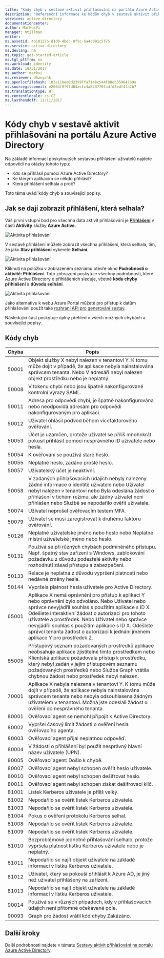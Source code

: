```yaml
---
title: "Kódy chyb v sestavě aktivit přihlašování na portálu Azure Active Directory | Dokumentace Microsoftu"
description: "Referenční informace ke kódům chyb v sestavě aktivit přihlašování."
services: active-directory
documentationcenter: 
author: MarkusVi
manager: mtillman
editor: 
ms.assetid: 4b18127b-d1d0-4bdc-8f9c-6a4c991c5f75
ms.service: active-directory
ms.devlang: na
ms.topic: get-started-article
ms.tgt_pltfrm: na
ms.workload: identity
ms.date: 10/31/2017
ms.author: markvi
ms.reviewer: dhanyahk
ms.openlocfilehash: 183e11bed0d2399ffa714bc544f88eb359647b9a
ms.sourcegitcommit: e266df9f97d04acfc4a843770fadfd8edf4fa2b7
ms.translationtype: HT
ms.contentlocale: cs-CZ
ms.lasthandoff: 12/11/2017
---
```

# <a name="sign-in-activity-report-error-codes-in-the-azure-active-directory-portal"></a>Kódy chyb v sestavě aktivit přihlašování na portálu Azure Active Directory

Na základě informací poskytnutých sestavou přihlášení uživatelů najdete odpovědi na otázky tohoto typu:

- Kdo se přihlásil pomocí Azure Active Directory?
- Ke kterým aplikacím se někdo přihlásil?
- Která přihlášení selhala a proč?

Toto téma uvádí kódy chyb a související popisy. 

## <a name="how-can-i-display-failed-sign-ins"></a>Jak se dají zobrazit přihlášení, která selhala? 

Váš první vstupní bod pro všechna data aktivit přihlašování je **[Přihlášení](https://portal.azure.com/#blade/Microsoft_AAD_IAM/ActiveDirectoryMenuBlade/SignIns)** v části **Aktivity** služby **Azure Active**.


![Aktivita přihlašování](./media/active-directory-reporting-activity-sign-ins-errors/61.png "Aktivita přihlašování")


V sestavě přihlášení můžete zobrazit všechna přihlášení, která selhala, tím, že jako **Stav přihlášení** vyberete **Selhání**.


![Aktivita přihlašování](./media/active-directory-reporting-activity-sign-ins-errors/06.png "Aktivita přihlašování")

Kliknutí na položku v zobrazeném seznamu otevře okno **Podrobnosti o aktivitě: Přihlášení**. Toto zobrazení poskytuje všechny podrobnosti, které Azure Active Directory o přihlášeních sleduje, včetně **kódu chyby přihlášení** a **důvodu selhání**.

![Aktivita přihlašování](./media/active-directory-reporting-activity-sign-ins-errors/05.png "Aktivita přihlašování")


Jako alternativu k webu Azure Portal můžete pro přístup k datům přihlašování použít také [rozhraní API pro generování sestav](active-directory-reporting-api-getting-started-azure-portal.md).


Následující část poskytuje úplný přehled o všech možných chybách a související popisy. 

## <a name="error-codes"></a>Kódy chyb

| Chyba| Popis |
| --- | --- |
| 50001| Objekt služby X nebyl nalezen v tenantovi Y. K tomu může dojít v případě, že aplikace nebyla nainstalována správcem tenanta. Nebo V adresáři nebyl nalezen objekt prostředku nebo je neplatný.|
| 50008| V tokenu chybí nebo jsou špatně nakonfigurované kontrolní výrazy SAML.|
| 50011| Adresa pro odpovědi chybí, je špatně nakonfigurována nebo neodpovídá adresám pro odpovědi nakonfigurovaným pro aplikaci.|
| 50012| Uživatel ohlásil podvod během vícefaktorového ověřování.|
| 50053| Účet je uzamčen, protože uživatel se příliš mnohokrát pokusil přihlásit pomocí nesprávného ID uživatele nebo hesla.|
| 50054| K ověřování se používá staré heslo.|
| 50055| Neplatné heslo, zadáno prošlé heslo.|
| 50057| Uživatelský účet je neaktivní.|
| 50058| V zadaných přihlašovacích údajích nebyly nalezeny žádné informace o identitě uživatele nebo Uživatel nebyl nalezen v tenantovi nebo Byla odeslána žádost o přihlášení v tichém režimu, ale žádný uživatel není přihlášen nebo Službě se nepodařilo ověřit uživatele.|
| 50074| Uživatel neprošel ověřovacím testem MFA.|
| 50079| Uživatel se musí zaregistrovat k druhému faktoru ověřování.|
| 50126| Neplatné uživatelské jméno nebo heslo nebo Neplatné místní uživatelské jméno nebo heslo.|
| 50131| Používá se při různých chybách podmíněného přístupu. Např. špatný stav zařízení s Windows, zablokování požadavku z důvodu podezřelé aktivity nebo rozhodnutí zásad přístupu a zabezpečení.|
| 50133| Relace je neplatná z důvodu vypršení platnosti nebo nedávné změny hesla.|
| 50144| Vypršela platnost hesla uživatele pro Active Directory.|
| 65001| Aplikace X nemá oprávnění pro přístup k aplikaci Y nebo oprávnění bylo odvoláno. Nebo Uživatel nebo správce nevyjádřil souhlas s použitím aplikace s ID X. Odešlete interaktivní žádost o autorizaci pro tohoto uživatele a prostředek. Nebo Uživatel nebo správce nevyjádřil souhlas s použitím aplikace s ID X. Odešlete správci tenanta žádost o autorizaci k jednání jménem aplikace Y pro prostředek Z.|
| 65005| Přístupový seznam požadovaných prostředků aplikace neobsahuje aplikace zjistitelné tímto prostředkem nebo Klientská aplikace požadovala přístup k prostředku, který nebyl zadán v jejím přístupovém seznamu požadovaných prostředků nebo Služba Graph vrátila chybnou žádost nebo prostředek nebyl nalezen.|
| 70001| Aplikace X nebyla nalezena v tenantovi Y. K tomu může dojít v případě, že aplikace nebyla nainstalována správcem tenanta nebo nebyla odsouhlasena žádným uživatelem v tenantovi. Možná jste odeslali žádost o ověření do nesprávného tenanta.|
| 80001| Ověřovací agent se nemohl připojit k Active Directory.|
| 80002| Vypršel časový limit žádosti o ověření hesla ověřovacího agenta.|
| 80003| Ověřovací agent přijal neplatnou odpověď.|
| 80004| V žádosti o přihlášení byl použit nesprávný hlavní název uživatele (UPN).|
| 80005| Ověřovací agent: Došlo k chybě.|
| 80007| Ověřovací agent nebyl schopen ověřit heslo uživatele.|
| 80010| Ověřovací agent nebyl schopen dešifrovat heslo.|
| 80011| Ověřovací agent nebyl schopen získat dešifrovací klíč.|
| 81001| Lístek Kerberos uživatele je příliš velký.|
| 81002| Nepodařilo se ověřit lístek Kerberos uživatele.|
| 81003| Nepodařilo se ověřit lístek Kerberos uživatele.|
| 81004| Pokus o ověření protokolu Kerberos selhal.|
| 81008| Nepodařilo se ověřit lístek Kerberos uživatele.|
| 81009| Nepodařilo se ověřit lístek Kerberos uživatele.|
| 81010| Bezproblémové jednotné přihlašování selhalo, protože vypršela platnost lístku Kerberos uživatele nebo je neplatný.|
| 81011| Nepodařilo se najít objekt uživatele na základě informací v lístku Kerberos uživatele.|
| 81012| Uživatel, který se pokouší přihlásit k Azure AD, je jiný než uživatel přihlášený na zařízení.|
| 81013| Nepodařilo se najít objekt uživatele na základě informací v lístku Kerberos uživatele.|
| 90014| Používá se v různých případech, kdy v přihlašovacích údajích není přítomné očekávané pole.|
| 90093| Graph pro žádost vrátil kód chyby Zakázáno.|




## <a name="next-steps"></a>Další kroky

Další podrobnosti najdete v tématu [Sestavy aktivit přihlašování na portálu Azure Active Directory](active-directory-reporting-activity-sign-ins.md).

